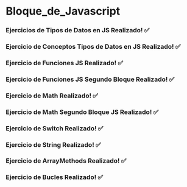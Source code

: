 # Bloque_de_Javascript

### Ejercicios de Tipos de Datos en JS Realizado! :white_check_mark:
### Ejercicio de Conceptos Tipos de Datos en JS Realizado! :white_check_mark:
### Ejercicio de Funciones JS Realizado! :white_check_mark:
### Ejercicio de Funciones JS Segundo Bloque Realizado! :white_check_mark:
### Ejercicio de Math Realizado! :white_check_mark:
### Ejercicio de Math Segundo Bloque JS Realizado! :white_check_mark:
### Ejercicio de Switch Realizado! :white_check_mark:
### Ejercicio de String Realizado! :white_check_mark:
### Ejercicio de ArrayMethods Realizado! :white_check_mark:
### Ejercicio de Bucles Realizado! :white_check_mark: